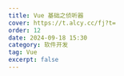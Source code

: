 ```yaml
---
title: Vue 基础之侦听器
cover: https://t.alcy.cc/fj?t=
order: 12
date: 2024-09-18 15:30
category: 软件开发
tag: Vue
excerpt: false
---
```

